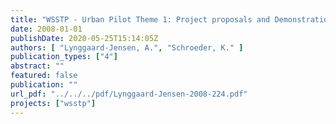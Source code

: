 ```yaml
---
title: "WSSTP - Urban Pilot Theme 1: Project proposals and Demonstration Sites. Managing rain events and flooding in urban areas"
date: 2008-01-01
publishDate: 2020-05-25T15:14:05Z
authors: [ "Lynggaard-Jensen, A.", "Schroeder, K." ]
publication_types: ["4"]
abstract: ""
featured: false
publication: ""
url_pdf: "../../../pdf/Lynggaard-Jensen-2008-224.pdf"
projects: ["wsstp"]
---
```


